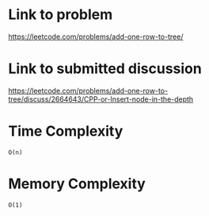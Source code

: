 # Link to problem
https://leetcode.com/problems/add-one-row-to-tree/

# Link to submitted discussion
https://leetcode.com/problems/add-one-row-to-tree/discuss/2664643/CPP-or-Insert-node-in-the-depth

# Time Complexity
`O(n)`

# Memory Complexity
`O(1)`
